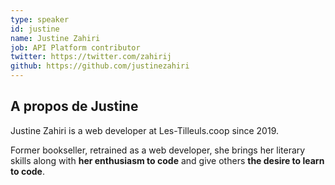 ```yaml
---
type: speaker
id: justine
name: Justine Zahiri
job: API Platform contributor
twitter: https://twitter.com/zahirij
github: https://github.com/justinezahiri
---
```


## A propos de Justine

Justine Zahiri is a web developer at Les-Tilleuls.coop since 2019.

Former bookseller, retrained as a web developer, she brings her literary skills along with **her enthusiasm to code** and give others **the desire to learn to code**.
